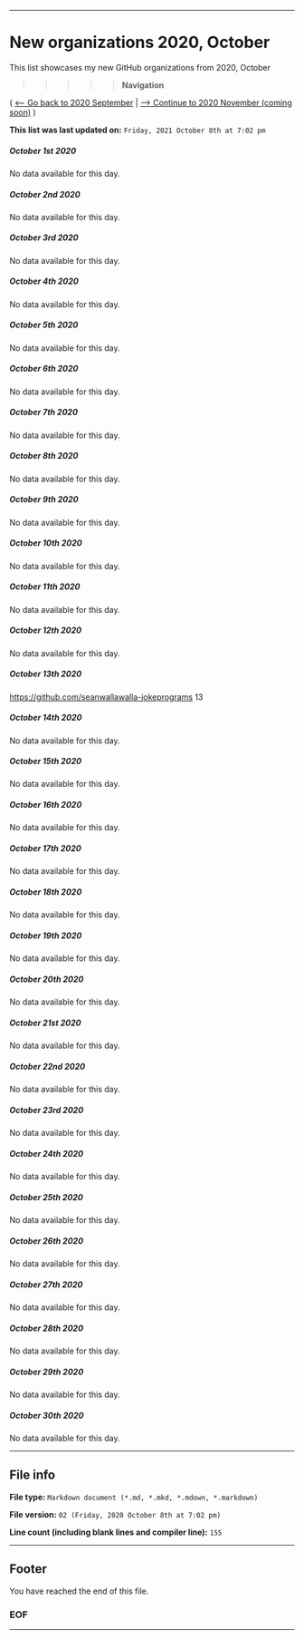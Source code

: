 
***

# New organizations 2020, October

This list showcases my new GitHub organizations from 2020, October

> > > > > **Navigation**

( [<-- Go back to 2020 September](/NewOrgs/2020/September/README.md) | [ --> Continue to 2020 November (coming soon)](/NewOrgs/2020/November/README.md) )

**This list was last updated on:** `Friday, 2021 October 8th at 7:02 pm`

<!-- ##### LIST !-->

##### October 1st 2020

No data available for this day.

##### October 2nd 2020

No data available for this day.

##### October 3rd 2020

No data available for this day.

##### October 4th 2020

No data available for this day.

##### October 5th 2020

No data available for this day.

##### October 6th 2020

No data available for this day.

##### October 7th 2020

No data available for this day.

##### October 8th 2020

No data available for this day.

##### October 9th 2020

No data available for this day.

##### October 10th 2020

No data available for this day.

##### October 11th 2020

No data available for this day.

##### October 12th 2020

No data available for this day.

##### October 13th 2020

https://github.com/seanwallawalla-jokeprograms 13

##### October 14th 2020

No data available for this day.

##### October 15th 2020

No data available for this day.

##### October 16th 2020

No data available for this day.

##### October 17th 2020

No data available for this day.

##### October 18th 2020

No data available for this day.

##### October 19th 2020

No data available for this day.

##### October 20th 2020

No data available for this day.

##### October 21st 2020

No data available for this day.

##### October 22nd 2020

No data available for this day.

##### October 23rd 2020

No data available for this day.

##### October 24th 2020

No data available for this day.

##### October 25th 2020

No data available for this day.

##### October 26th 2020

No data available for this day.

##### October 27th 2020

No data available for this day.

##### October 28th 2020

No data available for this day.

##### October 29th 2020

No data available for this day.

##### October 30th 2020

No data available for this day.

***

## File info

**File type:** `Markdown document (*.md, *.mkd, *.mdown, *.markdown)`

**File version:** `02 (Friday, 2020 October 8th at 7:02 pm)`

**Line count (including blank lines and compiler line):** `155`

***

## Footer

You have reached the end of this file.

### EOF

***
